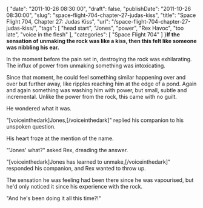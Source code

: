 {
    "date": "2011-10-26 08:30:00",
    "draft": false,
    "publishDate": "2011-10-26 08:30:00",
    "slug": "space-flight-704-chapter-27-judas-kiss",
    "title": "Space Flight 704, Chapter 27: Judas Kiss",
    "url": "\/space-flight-704-chapter-27-judas-kiss\/",
    "tags": [
        "head start",
        "Jones",
        "power",
        "Rex Havoc",
        "too late",
        "voice in the flesh"
    ],
    "categories": [
        "Space Flight 704"
    ]
}**If the sensation of unmaking the rock was like a kiss, then this felt
like someone was nibbling his ear.**

In the moment before the pain set in, destroying the rock was
exhilarating. The influx of power from unmaking something was
intoxicating.

Since that moment, he could feel something similar happening over and
over but further away, like ripples reaching him at the edge of a pond.
Again and again something was washing him with power, but small, subtle
and incremental. Unlike the power from the rock, this came with no
guilt.

He wondered what it was.

"\[voiceinthedark\]Jones,\[/voiceinthedark\]" replied his companion to
his unspoken question.

His heart froze at the mention of the name.

"'Jones' what?" asked Rex, dreading the answer.

"\[voiceinthedark\]Jones has learned to unmake,\[/voiceinthedark\]"
responded his companion, and Rex wanted to throw up.

The sensation he was feeling had been there since he was vapourised, but
he'd only noticed it since his experience with the rock.

"And he's been doing it all this time?!"